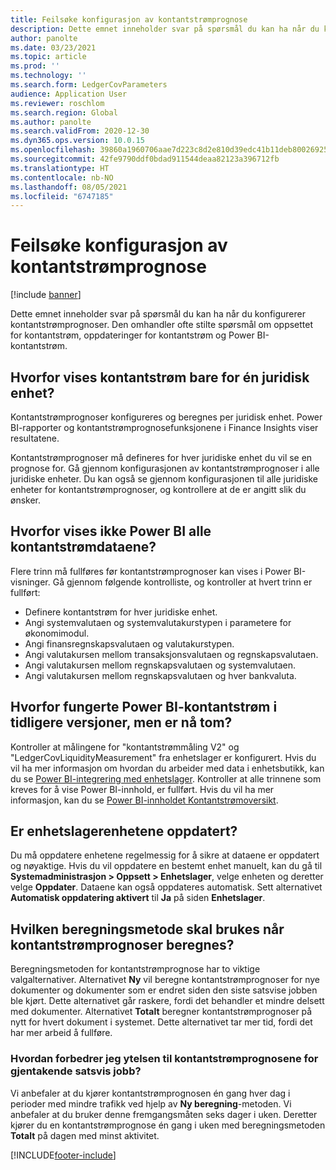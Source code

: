 ```yaml
---
title: Feilsøke konfigurasjon av kontantstrømprognose
description: Dette emnet inneholder svar på spørsmål du kan ha når du konfigurerer kontantstrømprognoser. Den omhandler ofte stilte spørsmål om oppsettet for kontantstrøm, oppdateringer for kontantstrøm og Power BI-kontantstrøm.
author: panolte
ms.date: 03/23/2021
ms.topic: article
ms.prod: ''
ms.technology: ''
ms.search.form: LedgerCovParameters
audience: Application User
ms.reviewer: roschlom
ms.search.region: Global
ms.author: panolte
ms.search.validFrom: 2020-12-30
ms.dyn365.ops.version: 10.0.15
ms.openlocfilehash: 39860a1960706aae7d223c8d2e810d39edc41b11deb80026925e6655f8e23ee8
ms.sourcegitcommit: 42fe9790ddf0bdad911544deaa82123a396712fb
ms.translationtype: HT
ms.contentlocale: nb-NO
ms.lasthandoff: 08/05/2021
ms.locfileid: "6747185"
---
```

# <a name="troubleshoot-cash-flow-forecasting-setup"></a>Feilsøke konfigurasjon av kontantstrømprognose

[!include [banner](../includes/banner.md)]

Dette emnet inneholder svar på spørsmål du kan ha når du konfigurerer kontantstrømprognoser. Den omhandler ofte stilte spørsmål om oppsettet for kontantstrøm, oppdateringer for kontantstrøm og Power BI-kontantstrøm.

## <a name="why-is-cash-flow-shown-for-only-one-legal-entity"></a>Hvorfor vises kontantstrøm bare for én juridisk enhet?

Kontantstrømprognoser konfigureres og beregnes per juridisk enhet. Power BI-rapporter og kontantstrømprognosefunksjonene i Finance Insights viser resultatene.

Kontantstrømprognoser må defineres for hver juridiske enhet du vil se en prognose for. Gå gjennom konfigurasjonen av kontantstrømprognoser i alle juridiske enheter. Du kan også se gjennom konfigurasjonen til alle juridiske enheter for kontantstrømprognoser, og kontrollere at de er angitt slik du ønsker.

## <a name="why-doesnt-power-bi-show-all-the-cash-flow-data"></a>Hvorfor vises ikke Power BI alle kontantstrømdataene?

Flere trinn må fullføres før kontantstrømprognoser kan vises i Power BI-visninger. Gå gjennom følgende kontrolliste, og kontroller at hvert trinn er fullført:

- Definere kontantstrøm for hver juridiske enhet.
- Angi systemvalutaen og systemvalutakurstypen i parametere for økonomimodul.
- Angi finansregnskapsvalutaen og valutakurstypen.
- Angi valutakursen mellom transaksjonsvalutaen og regnskapsvalutaen.
- Angi valutakursen mellom regnskapsvalutaen og systemvalutaen.
- Angi valutakursen mellom regnskapsvalutaen og hver bankvaluta.

## <a name="why-did-cash-flow-power-bi-work-in-previous-versions-but-is-now-blank"></a>Hvorfor fungerte Power BI-kontantstrøm i tidligere versjoner, men er nå tom?

Kontroller at målingene for "kontantstrømmåling V2" og "LedgerCovLiquidityMeasurement" fra enhetslager er konfigurert. Hvis du vil ha mer informasjon om hvordan du arbeider med data i enhetsbutikk, kan du se [Power BI-integrering med enhetslager](../../fin-ops-core/dev-itpro/analytics/power-bi-integration-entity-store.md). Kontroller at alle trinnene som kreves for å vise Power BI-innhold, er fullført. Hvis du vil ha mer informasjon, kan du se [Power BI-innholdet Kontantstrømoversikt](Cash-Overview-Power-BI-content.md).

## <a name="have-the-entity-store-entities-been-refreshed"></a>Er enhetslagerenhetene oppdatert?

Du må oppdatere enhetene regelmessig for å sikre at dataene er oppdatert og nøyaktige. Hvis du vil oppdatere en bestemt enhet manuelt, kan du gå til **Systemadministrasjon \> Oppsett \> Enhetslager**, velge enheten og deretter velge **Oppdater**. Dataene kan også oppdateres automatisk. Sett alternativet **Automatisk oppdatering aktivert** til **Ja** på siden **Enhetslager**.

## <a name="which-calculation-method-should-be-used-when-calculating-cash-flow-forecasts"></a>Hvilken beregningsmetode skal brukes når kontantstrømprognoser beregnes?

Beregningsmetoden for kontantstrømprognose har to viktige valgalternativer. Alternativet **Ny** vil beregne kontantstrømprognoser for nye dokumenter og dokumenter som er endret siden den siste satsvise jobben ble kjørt. Dette alternativet går raskere, fordi det behandler et mindre delsett med dokumenter. Alternativet **Totalt** beregner kontantstrømprognoser på nytt for hvert dokument i systemet. Dette alternativet tar mer tid, fordi det har mer arbeid å fullføre.

### <a name="how-do-i-improve-the-performance-of-the-cash-flow-forecasting-recurring-batch-job"></a>Hvordan forbedrer jeg ytelsen til kontantstrømprognosene for gjentakende satsvis jobb?

Vi anbefaler at du kjører kontantstrømprognosen én gang hver dag i perioder med mindre trafikk ved hjelp av **Ny beregning**-metoden. Vi anbefaler at du bruker denne fremgangsmåten seks dager i uken. Deretter kjører du en kontantstrømprognose én gang i uken med beregningsmetoden **Totalt** på dagen med minst aktivitet.

[!INCLUDE[footer-include](../../includes/footer-banner.md)]

